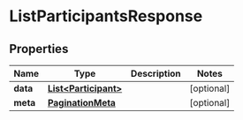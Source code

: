 

# ListParticipantsResponse


## Properties

| Name | Type | Description | Notes |
|------------ | ------------- | ------------- | -------------|
|**data** | [**List&lt;Participant&gt;**](Participant.md) |  |  [optional] |
|**meta** | [**PaginationMeta**](PaginationMeta.md) |  |  [optional] |



